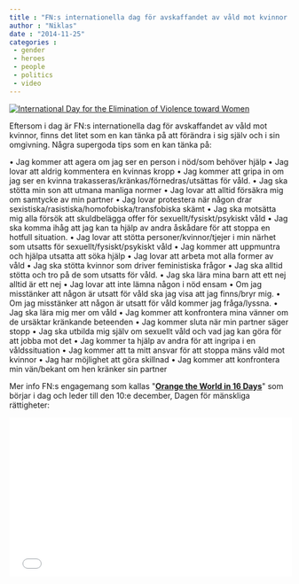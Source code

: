 ```yaml
---
title : "FN:s internationella dag för avskaffandet av våld mot kvinnor #aktivåskådare"
author : "Niklas"
date : "2014-11-25"
categories : 
 - gender
 - heroes
 - people
 - politics
 - video
---
```


[![International Day for the Elimination of Violence toward Women](https://niklasblog.com/wp-content/Screen-Shot-2014-11-25-at-15.18.46.png)](https://niklasblog.com/wp-content/Screen-Shot-2014-11-25-at-15.18.46.png)

Eftersom i dag är FN:s internationella dag för avskaffandet av våld mot kvinnor, finns det litet som en kan tänka på att förändra i sig själv och i sin omgivning. Några supergoda tips som en kan tänka på:

• Jag kommer att agera om jag ser en person i nöd/som behöver hjälp • Jag lovar att aldrig kommentera en kvinnas kropp • Jag kommer att gripa in om jag ser en kvinna trakasseras/kränkas/förnedras/utsättas för våld. • Jag ska stötta min son att utmana manliga normer • Jag lovar att alltid försäkra mig om samtycke av min partner • Jag lovar protestera när någon drar sexistiska/rasistiska/homofobiska/transfobiska skämt • Jag ska motsätta mig alla försök att skuldbelägga offer för sexuellt/fysiskt/psykiskt våld • Jag ska komma ihåg att jag kan ta hjälp av andra åskådare för att stoppa en hotfull situation. • Jag lovar att stötta personer/kvinnor/tjejer i min närhet som utsatts för sexuellt/fysiskt/psykiskt våld • Jag kommer att uppmuntra och hjälpa utsatta att söka hjälp • Jag lovar att arbeta mot alla former av våld • Jag ska stötta kvinnor som driver feministiska frågor • Jag ska alltid stötta och tro på de som utsatts för våld. • Jag ska lära mina barn att ett nej alltid är ett nej • Jag lovar att inte lämna någon i nöd ensam • Om jag misstänker att någon är utsatt för våld ska jag visa att jag finns/bryr mig. • Om jag misstänker att någon är utsatt för våld kommer jag fråga/lyssna. • Jag ska lära mig mer om våld • Jag kommer att konfrontera mina vänner om de ursäktar kränkande beteenden • Jag kommer sluta när min partner säger stopp • Jag ska utbilda mig själv om sexuellt våld och vad jag kan göra för att jobba mot det • Jag kommer ta hjälp av andra för att ingripa i en våldssituation • Jag kommer att ta mitt ansvar för att stoppa mäns våld mot kvinnor • Jag har möjlighet att göra skillnad • Jag kommer att konfrontera min vän/bekant om hen kränker sin partner

Mer info FN:s engagemang som kallas "**[Orange the World in 16 Days](http://www.unwomen.org/en/news/in-focus/end-violence-against-women)**" som börjar i dag och leder till den 10:e december, Dagen för mänskliga rättigheter:

<iframe width="510" height="287" src="//www.youtube-nocookie.com/embed/HAYbuXg36YE?rel=0" frameborder="0" allowfullscreen></iframe>
